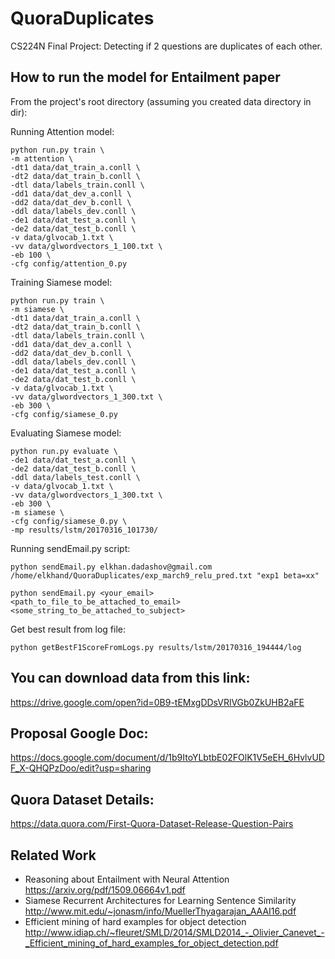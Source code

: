 # QuoraDuplicates
CS224N Final Project: Detecting if 2 questions are duplicates of each other.

## How to run the model for Entailment paper

From the project's root directory (assuming you created data directory in <project-root> dir):

Running Attention model:

```
python run.py train \
-m attention \
-dt1 data/dat_train_a.conll \
-dt2 data/dat_train_b.conll \
-dtl data/labels_train.conll \
-dd1 data/dat_dev_a.conll \
-dd2 data/dat_dev_b.conll \
-ddl data/labels_dev.conll \
-de1 data/dat_test_a.conll \
-de2 data/dat_test_b.conll \
-v data/glvocab_1.txt \
-vv data/glwordvectors_1_100.txt \
-eb 100 \
-cfg config/attention_0.py
```

Training Siamese model:

```
python run.py train \
-m siamese \
-dt1 data/dat_train_a.conll \
-dt2 data/dat_train_b.conll \
-dtl data/labels_train.conll \
-dd1 data/dat_dev_a.conll \
-dd2 data/dat_dev_b.conll \
-ddl data/labels_dev.conll \
-de1 data/dat_test_a.conll \
-de2 data/dat_test_b.conll \
-v data/glvocab_1.txt \
-vv data/glwordvectors_1_300.txt \
-eb 300 \
-cfg config/siamese_0.py
```

Evaluating Siamese model:
```
python run.py evaluate \
-de1 data/dat_test_a.conll \
-de2 data/dat_test_b.conll \
-ddl data/labels_test.conll \
-v data/glvocab_1.txt \
-vv data/glwordvectors_1_300.txt \
-eb 300 \
-m siamese \
-cfg config/siamese_0.py \
-mp results/lstm/20170316_101730/
```

Running sendEmail.py script:

```
python sendEmail.py elkhan.dadashov@gmail.com /home/elkhand/QuoraDuplicates/exp_march9_relu_pred.txt "exp1 beta=xx"

python sendEmail.py <your_email> <path_to_file_to_be_attached_to_email> <some_string_to_be_attached_to_subject>
```

Get best result from log file:
```
python getBestF1ScoreFromLogs.py results/lstm/20170316_194444/log
```

## You can download data from this link:

https://drive.google.com/open?id=0B9-tEMxgDDsVRlVGb0ZkUHB2aFE 


## Proposal Google Doc:

https://docs.google.com/document/d/1b9ItoYLbtbE02FOlK1V5eEH_6HvlvUDF_X-QHQPzDoo/edit?usp=sharing 

## Quora Dataset Details:

https://data.quora.com/First-Quora-Dataset-Release-Question-Pairs

## Related Work

- Reasoning about Entailment with Neural Attention https://arxiv.org/pdf/1509.06664v1.pdf
- Siamese Recurrent Architectures for Learning Sentence Similarity http://www.mit.edu/~jonasm/info/MuellerThyagarajan_AAAI16.pdf 
- Efficient mining of hard examples for object detection http://www.idiap.ch/~fleuret/SMLD/2014/SMLD2014_-_Olivier_Canevet_-_Efficient_mining_of_hard_examples_for_object_detection.pdf 
